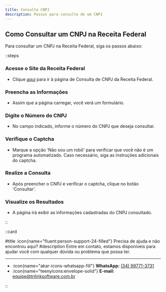 ```yaml
---
title: Consulta CNPJ
description: Passos para consulta de um CNPJ
---
```


## Como Consultar um CNPJ na Receita Federal

Para consultar um CNPJ na Receita Federal, siga os passos abaixo:

::steps

### **Acesse o Site da Receita Federal**

- Clique [aqui](https://www.receita.fazenda.gov.br) para ir à página de Consulta de CNPJ da Receita Federal.

### **Preencha as Informações**

- Assim que a página carregar, você verá um formulário.

### **Digite o Número do CNPJ**

- No campo indicado, informe o número do CNPJ que deseja consultar.

### **Verifique o Captcha**

- Marque a opção 'Não sou um robô' para verificar que você não é um programa automatizado. Caso necessário, siga as instruções adicionais do captcha.

### **Realize a Consulta**

- Após preencher o CNPJ e verificar o captcha, clique no botão 'Consultar'.

### **Visualize os Resultados**

- A página irá exibir as informações cadastradas do CNPJ consultado.

::

::card

#title
:icon{name="fluent:person-support-24-filled"} Precisa de ajuda e não encontrou aqui?
#description
Entre em contato, estamos disponíveis para ajudar você com qualquer dúvida ou problema que possa ter.

---

- :icon{name="akar-icons-whatsapp-fill"} **WhatsApp:** [(34) 99771-3731](https://wa.me/trilinksoftware)
- :icon{name="teenyicons:envelope-solid"} **E-mail:** [equipe@trilinksoftware.com.br](mailto:equipe@trilinksoftware.com.br)

::
